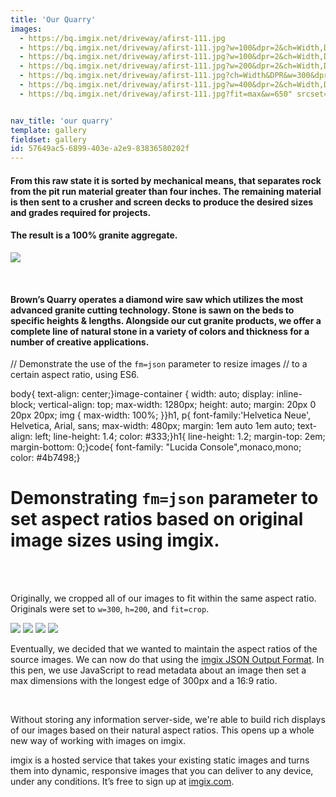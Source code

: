 ```yaml
---
title: 'Our Quarry'
images:
  - https://bq.imgix.net/driveway/afirst-111.jpg
  - https://bq.imgix.net/driveway/afirst-111.jpg?w=100&dpr=2&ch=Width,DPR
  - https://bq.imgix.net/driveway/afirst-111.jpg?w=100&dpr=2&ch=Width,DPR
  - https://bq.imgix.net/driveway/afirst-111.jpg?w=200&dpr=2&ch=Width,DPR
  - https://bq.imgix.net/driveway/afirst-111.jpg?ch=Width&DPR&w=300&dpr=2
  - https://bq.imgix.net/driveway/afirst-111.jpg?w=400&dpr=2&ch=Width,DPR
  - https://bq.imgix.net/driveway/afirst-111.jpg?fit=max&w=650" srcset="https://bq.imgix.net/driveway/afirst-111.jpg?w=650&1x=null, https://bq.imgix.net/driveway/afirst-111.jpg?w=650&fit=max&q=40&dpr=2&2x=null, https://bq.imgix.net/driveway/afirst-111.jpg?w=650&fit=max&q=20&dpr=3&3x=null


nav_title: 'our quarry'
template: gallery
fieldset: gallery
id: 57649ac5-6899-403e-a2e9-83836580202f
---
```

<h4> From this raw state it is sorted by mechanical means, that separates rock from the pit run material greater than four inches. The remaining material is then sent to a crusher and screen decks to produce the desired sizes and grades required for projects.</h4>
<h4>The result is a 100% granite aggregate.</h4>
<p>
<img src="https://bq.imgix.net/misc/saw-00240.jpg">
</p>
</br>
<h4>Brown&#8217;s Quarry operates a diamond wire saw which utilizes the most advanced granite cutting technology. Stone is sawn on the beds to specific heights &amp; lengths. Alongside our cut granite products, we offer a complete line of natural stone in a variety of colors and thickness for a number of creative applications.</h4>

// Demonstrate the use of the `fm=json` parameter to resize images
// to a certain aspect ratio, using ES6.
<script>
var ratio = 16 / 9;
var maxSize = 300;

var placeImages = function placeImages() {
  jQuery('.imgix-item').each(function (i, value) {
    var $elem = jQuery(value);
    // We pull down the image specific by the 'data-src' attribute
    // of each .imgix-item, but append the "?fm=json" query string to it.
    // This instructs imgix to return the JSON Output Format instead of
    // a manipulated image.
    var url = new imgix.URL($elem.attr('data-src'), { fm: "json" }).getUrl();

    jQuery.ajax(url).success(function (data) {
      var newWidth = void 0,
          newHeight = void 0;

      // Next, we compute the new height/width params for
      // each of our images.
      if (data.PixelHeight > data.PixelWidth) {
        newHeight = maxSize;
        newWidth = Math.ceil(newHeight / ratio);
      } else {
        newWidth = maxSize;
        newHeight = Math.ceil(newWidth / ratio);
      }

      // Now, we apply these to our actual images, setting the 'src'
      // attribute for the first time.
      $elem.get(0).src = new imgix.URL($elem.attr('data-src'), {
        w: newWidth,
        h: newHeight,
        fit: "crop"
      }).getUrl();
    });
  });
};

jQuery(document).ready(placeImages);
</script>
body{  text-align: center;}image-container {  width: auto;  display: inline-block;  vertical-align: top;  max-width: 1280px;  height: auto;  margin: 20px 0 20px 20px;    img {    max-width: 100%;  }}h1, p{  font-family:'Helvetica Neue', Helvetica, Arial, sans;  max-width: 480px;  margin: 1em auto 1em auto;  text-align: left;  line-height: 1.4;  color: #333;}h1{  line-height: 1.2;  margin-top: 2em;  margin-bottom: 0;}code{  font-family: "Lucida Console",monaco,mono;  color: #4b7498;}

<div><h1>Demonstrating <code>fm=json</code> parameter to set aspect ratios based on original image sizes using imgix.</h1>    <br></br>  <p>Originally, we cropped all of our images to fit within the same aspect ratio. Originals were set to <code>w=300</code>, <code>h=200</code>, and <code>fit=crop</code>.</p>  <image-container>    <img src="https://bq.imgix.net/driveway/afirst-111.jpg?w=300&h=200&fit=crop">  </image-container>  <image-container>    <img src="https://bq.imgix.net/driveway/afirst-111.jpg?w=300&h=200&fit=crop">  </image-container>  <image-container>    <img src="https://bq.imgix.net/driveway/afirst-111.jpg?w=300&h=200&fit=crop">  </image-container>  <image-container>    <img src="https://bq.imgix.net/driveway/afirst-111.jpg?w=300&h=200&fit=crop">  </image-container>  <p>Eventually, we decided that we wanted to maintain the aspect ratios of the source images. We can now do that using the <a href="https://www.imgix.com/docs/reference/format#param-fm">imgix JSON Output Format</a>. In this pen, we use JavaScript to read metadata about an image then set a max dimensions with the longest edge of 300px and a 16:9 ratio.</p>  <image-container>    <img data-src="https://bq.imgix.net/driveway/afirst-111.jpg" src="data:image/gif;base64,R0lGODlhAQABAIAAAAAAAP///yH5BAEAAAAALAAAAAABAAEAAAIBRAA7" class="imgix-item">  </image-container>  <image-container>    <img data-src="https://bq.imgix.net/driveway/afirst-111.jpg" src="data:image/gif;base64,R0lGODlhAQABAIAAAAAAAP///yH5BAEAAAAALAAAAAABAAEAAAIBRAA7" class="imgix-item">  </image-container>  <image-container>    <img data-src="https://bq.imgix.net/driveway/afirst-111.jpg" src="data:image/gif;base64,R0lGODlhAQABAIAAAAAAAP///yH5BAEAAAAALAAAAAABAAEAAAIBRAA7" class="imgix-item">  </image-container>  <image-container>    <img data-src="https://bq.imgix.net/driveway/afirst-111.jpg" src="data:image/gif;base64,R0lGODlhAQABAIAAAAAAAP///yH5BAEAAAAALAAAAAABAAEAAAIBRAA7" class="imgix-item">  </image-container><p>  Without storing any information server-side, we're able to build rich displays of our images based on their natural aspect ratios. This opens up a whole new way of working with images on imgix.</p><p>imgix is a hosted service that takes your existing static images and turns them into dynamic, responsive images that you can deliver to any device, under any conditions. It’s free to sign up at <a href="https://imgix.com">imgix.com</a>.</p></div>
